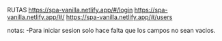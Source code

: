 RUTAS
https://spa-vanilla.netlify.app/#/login
https://spa-vanilla.netlify.app/#/
https://spa-vanilla.netlify.app/#/users

notas:
-Para iniciar sesion solo hace falta que los campos no sean vacios.
